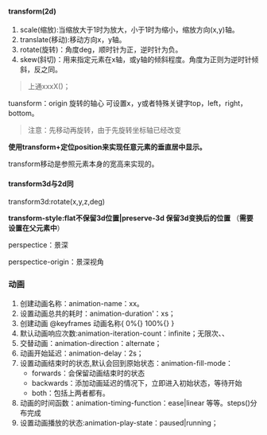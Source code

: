 #### transform(2d)

1. scale(缩放):当缩放大于1时为放大，小于1时为缩小，缩放方向(x,y)轴。
2. translate(移动):移动方向x，y轴。
3. rotate(旋转)：角度deg，顺时针为正，逆时针为负。
4. skew(斜切)：用来指定元素在x轴，或y轴的倾斜程度。角度为正则为逆时针倾斜，反之同。

> 上通xxxX()；

tuansform：origin 旋转的轴心  可设置x，y或者特殊关键字top，left，right，bottom。

> 注意：先移动再旋转，由于先旋转坐标轴已经改变

**使用transform+定位position来实现任意元素的垂直居中显示。**

transform移动是参照元素本身的宽高来实现的。

#### transform3d与2d同

transform3d:rotate(x,y,z,deg)

**transform-style:flat不保留3d位置|preserve-3d 保留3d变换后的位置**  （**需要设置在父元素中**）

perspectice：景深

perspectice-origin：景深视角



### 动画

1. 创建动画名称：animation-name：xx。
2. 设置动画总共的耗时：animation-duration'：xs；
3. 创建动画 @keyframes 动画名称{ 0%{}  100%{} }
4. 默认动画响应次数:animation-iteration-count：infinite；无限次、、
5. 交替动画：animation-direction：alternate；
6. 动画开始延迟：animation-delay：2s；
7. 设置动画结束时的状态,默认会回到原始状态：animation-fill-mode：
   - forwards：会保留动画结束时的状态
   - backwards：添加动画延迟的情况下，立即进入初始状态，等待开始
   - both：包括上两者都有。
8. 动画的时间函数：animation-timing-function：ease|linear 等等。steps()分布完成
9. 设置动画播放的状态:animation-play-state：paused|running；